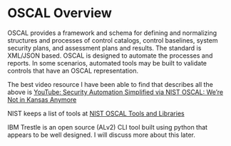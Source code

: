 # OSCAL Overview

OSCAL provides a framework and schema for defining and normalizing structures and processes of control catalogs, control baselines, system security plans, and assessment plans and results.
The standard is XML/JSON based.
OSCAL is designed to automate the processes and reports.
In some scenarios, automated tools may be built to validate controls that have an OSCAL representation.

The best video resource I have been able to find that describes all the above is [YouTube: Security Automation Simplified via NIST OSCAL: We’re Not in Kansas Anymore](https://www.youtube.com/watch?v=eP8K7piU5UQ)

NIST keeps a list of tools at [NIST OSCAL Tools and Libraries](https://pages.nist.gov/OSCAL/tools/)

IBM Trestle is an open source (ALv2) CLI tool built using python that appears to be well designed.
I will discuss more about this later.
